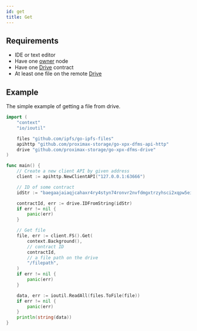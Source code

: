 ```yaml
---
id: get
title: Get
---
```


## Requirements

- IDE or text editor
- Have one [owner](../../roles/owner.md) node
- Have one [Drive](../../built_in_features/drive/overview.md) contract
- At least one file on the remote [Drive](../../built_in_features/drive/overview.md)

## Example

The simple example of getting a file from drive.

```go
import (
    "context"
    "io/ioutil"

    files "github.com/ipfs/go-ipfs-files"
    apihttp "github.com/proximax-storage/go-xpx-dfms-api-http"
    drive "github.com/proximax-storage/go-xpx-dfms-drive"
)

func main() {
    // Create a new client API by given address
    client := apihttp.NewClientAPI("127.0.0.1:63666")

    // ID of some contract
    idStr := "baegaajaiaqjcahaxr4ry4styn74ronvr2nvfdmgxtrzyhsci2xqpw5eisrisrgn5"

    contractId, err := drive.IDFromString(idStr)
    if err != nil {
        panic(err)
    }

    // Get file
    file, err := client.FS().Get(
        context.Background(),
        // contract ID
        contractId,
        // a file path on the drive
        "/filepath",
    )
    if err != nil {
        panic(err)
    }

    data, err := ioutil.ReadAll(files.ToFile(file))
    if err != nil {
        panic(err)
    }
    println(string(data))
}
```
